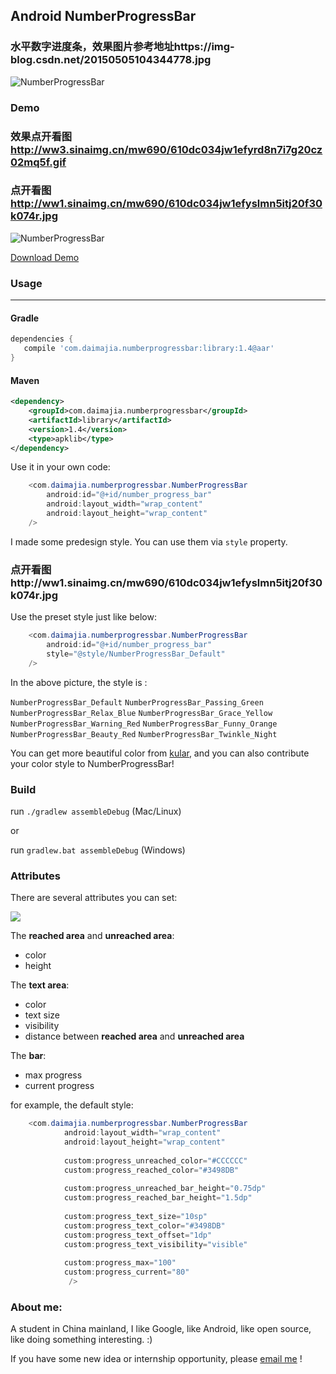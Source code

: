 ## Android NumberProgressBar 
### 水平数字进度条，效果图片参考地址https://img-blog.csdn.net/20150505104344778.jpg

![NumberProgressBar](https://img-blog.csdn.net/20150505104344778.jpg)

### Demo
### 效果点开看图 http://ww3.sinaimg.cn/mw690/610dc034jw1efyrd8n7i7g20cz02mq5f.gif
### 点开看图 http://ww1.sinaimg.cn/mw690/610dc034jw1efyslmn5itj20f30k074r.jpg

![NumberProgressBar](http://ww3.sinaimg.cn/mw690/610dc034jw1efyrd8n7i7g20cz02mq5f.gif)


[Download Demo](https://github.com/daimajia/NumberProgressBar/releases/download/v1.0/NumberProgressBar-Demo-v1.0.apk)


### Usage
----

#### Gradle

```groovy
dependencies {
   compile 'com.daimajia.numberprogressbar:library:1.4@aar'
}
```

#### Maven 

```xml
<dependency>
    <groupId>com.daimajia.numberprogressbar</groupId>
    <artifactId>library</artifactId>
    <version>1.4</version>
    <type>apklib</type>
</dependency>
```

Use it in your own code:

```java
	<com.daimajia.numberprogressbar.NumberProgressBar
		android:id="@+id/number_progress_bar"
		android:layout_width="wrap_content"
		android:layout_height="wrap_content"
	/>
```	

I made some predesign style. You can use them via `style` property.

### 点开看图http://ww1.sinaimg.cn/mw690/610dc034jw1efyslmn5itj20f30k074r.jpg
Use the preset style just like below:

```java
	<com.daimajia.numberprogressbar.NumberProgressBar
		android:id="@+id/number_progress_bar"
		style="@style/NumberProgressBar_Default"
	/>
```	

In the above picture, the style is : 

`NumberProgressBar_Default`
`NumberProgressBar_Passing_Green`
`NumberProgressBar_Relax_Blue`
`NumberProgressBar_Grace_Yellow`
`NumberProgressBar_Warning_Red`
`NumberProgressBar_Funny_Orange`
`NumberProgressBar_Beauty_Red`
`NumberProgressBar_Twinkle_Night`

You can get more beautiful color from [kular](https://kuler.adobe.com), and you can also contribute your color style to NumberProgressBar!  

### Build

run `./gradlew assembleDebug` (Mac/Linux)

or

run `gradlew.bat assembleDebug` (Windows)

### Attributes

There are several attributes you can set:

![](http://ww2.sinaimg.cn/mw690/610dc034jw1efyttukr1zj20eg04bmx9.jpg)

The **reached area** and **unreached area**:

* color
* height 

The **text area**:

* color
* text size
* visibility
* distance between **reached area** and **unreached area**

The **bar**:

* max progress
* current progress

for example, the default style:

```java
	<com.daimajia.numberprogressbar.NumberProgressBar
	        android:layout_width="wrap_content"
	        android:layout_height="wrap_content"
	        
	        custom:progress_unreached_color="#CCCCCC"
	        custom:progress_reached_color="#3498DB"
	        
	        custom:progress_unreached_bar_height="0.75dp"
	        custom:progress_reached_bar_height="1.5dp"
	        
	        custom:progress_text_size="10sp"
	        custom:progress_text_color="#3498DB"
	        custom:progress_text_offset="1dp"
	        custom:progress_text_visibility="visible"
	        
	        custom:progress_max="100"
	        custom:progress_current="80"
	         />
```

### About me:

A student in China mainland, I like Google, like Android, like open source, like doing something interesting. :)

If you have some new idea or internship opportunity, please [email me](mailto:daimajia@gmail.com) !
